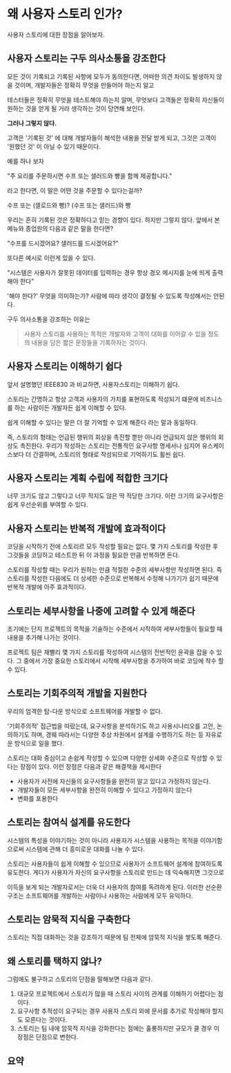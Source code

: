 # 왜 사용자 스토리 인가?

사용자 스토리에 대한 장점을 알아보자.

## 사용자 스토리는 구두 의사소통을 강조한다

 모든 것이 기록되고 기록된 사항에 모두가 동의한다면, 어떠한 의견 차이도 발생하지 않을 것이며, 개발자들은 정확히 무엇을 만들어야 하는지 알고

테스터들은 정확히 무엇을 테스트해야 하는지 알며, 무엇보다 고객들은 정확히 자신들이 원하는 것을 얻게 될 거라 생각하는 것이 당연해 보인다.

**그러나 그렇지 않다.**

고객은 '기록된 것' 에 대해 개발자들이 해석한 내용을 전달 받게 되고, 그것은 고객이 '원했던 것' 이 아닐 수 있기 때문이다.

예를 하나 보자

"주 요리를 주문하시면 수프 또는 샐러드와 빵을 함께 제공합니다."

라고 한다면, 이 말은 어떤 것을 주문할 수 있다는걸까?

수프 또는 (샐로드와 빵)? (수프 또는 샐러드)와 빵

 우리는 흔히 기록된 것은 정확하다고 믿는 경향이 있다. 하지만 그렇지 않다. 앞에서 본 메뉴와 종업원의 다음과 같은 말을 한다면?

"수프를 드시겠어요? 샐러드를 드시겠어요?"

또다른 예시로 이런게 있을 수 있다.

"시스템은 사용자가 잘못된 데이터를 입력하는 경우 항상 경오 메시지를 눈에 띄게 출력해야 한다"

'해야 한다?' 무엇을 의미하는가? 사람에 따라 생각이 결정될 수 있도록 작성해서는 안된다.

구두 의사소통을 강조하는 이유는

> 사용자 스토리를 사용하는 목적은 개발자와 고객이 대화를 이어갈 수 있을 정도의 내용을 담은 짧은 문장들을 기록하자는 것이다.

## 사용자 스토리는 이해하기 쉽다

 앞서 설명했던 IEEE830 과 비교하면, 사용자스토리는 이해하기 쉽다.

스토리는 간명하고 항상 고객과 사용자의 가치를 표현하도록 작성되기 떄문에 비즈니스를 하는 사람이든 개발자든 쉽게 이해할 수 있다.

쉽게 이해할 수 있다는 말은 더 잘 기억할 수 있게 해준다 라는 말과 동일하다.

즉, 스토리의 형태는 언급된 행위의 회상을 촉진할 뿐만 아니라 언급되지 않은 행위의 회상도 촉진한다. 우리가 작성하는 스토리는 전통적인 요구사항 명세서나 심지어 유스케이스보다 더 간결하며, 스토리의 형태로 작성되므로 기억하기도 휠씬 쉽다.

## 사용자 스토리는 계획 수립에 적합한 크기다

너무 크기도 않고 그렇다고 너무 작지도 않은 딱 적당한 크기다. 이런 크기의 요구사항은 쉽게 우선순위를 부여할 수 있다.

## 사용자 스토리는 반복적 개발에 효과적이다

 코딩을 시작하기 전에 스토리르 모두 작성할 필요는 없다. 몇 가지 스토리를 작성한 후 그것들을 코딩하고 테스트한 뒤 이 과정을 필요한 만큼 반복하면 돈다.

스토리를 작성할 때는 우리가 원하는 만큼 적절한 수준의 세부사항만 작성하면 된다. 즉 스토리를 작성한 다음에도 더 상세한 수준으로 반복해서 수정해 나가기가 쉽기 때문에 반복적 개발에 아주 효과적이다.


## 스토리는 세부사항을 나중에 고려할 수 있게 해준다

 초기에는 단지 프로젝트의 목적을 기술하는 수준에서 시작하여 세부사항들이 필요할 때 내용을 추가해 나가는 것이다.

 프로젝트 팀은 재빨리 몇 가지 스토리를 작성하여 시스템의 전반적인 윤곽을 잡을 수 있다. 그 중에서 가장 중요한 스토리에서 시작해 세부사항을 추가하여 바로 코딩에 착수 할수 있다.

## 스토리는 기회주의적 개발을 지원한다

 우리의 엄격한 탑-다운 방식으로 소프트웨어를 개발할 수 없다.

'기회주의적' 접근법을 따랐는데, 요구사항을 분석하기도 하고 사용시나리오를 고안, 논의하기도 하며, 경웨 따라서는 다양한 추상 차원에서 설계를 수행하기도 하는 등 자유로운 방식으로 일을 했다.

스토리는 대화 중심이고 손쉽게 작성할 수 있으며 다양한 상세화 수준으로 작성할 수 있다는 장점이 있다. 이런 장점은 다음과 같은 해결책을 제시한다
- 사용자가 사전에 자신들의 요구사항들을 완전히 알고 있다고 가정하지 않는다.
- 개발자들이 모든 세부사항을 완전히 이해할 수 있다고 가정하지 않는다
- 변화를 포용한다

## 스토리는 참여식 설계를 유도한다

 시스템의 특성을 이야기하는 것이 아니라 사용자가 시스템을 사용하는 목적을 이야기함으로써 시스템에 관해 더 흥미로운 대화를 나눌 수 있다.

스토리는 사용자들이 쉽게 이해할 수 있으므로 사용자가 소프트웨어 설계에 참여하도록 유도한다. 게다가 사용자가 자신의 요구사항을 스토리로 만드는 데 익숙해지면 그것으로

이득을 보게 되는 개발자로서는 더욱 더 사용자의 참여를 독려하게 된다. 이러한 선순환 구조는 소프트웨어를 개발하는 사람이나 사용하는 사람에게 모두 유익하다.


## 스토리는 암묵적 지식을 구축한다

 스토리는 직접 대화하는 것을 강조하기 때문에 팀 전체에 암묵적 지식을 쌓도록 해준다.

## 왜 스토리를 택하지 않나?

 그럼에도 불구하고 스토리의 단점을 말해보면 다음과 같다.
1. 대규모 프로젝트에서 스토리가 많을 때 스토리 사이의 관계를 이해하기 어렵다는 점이다.
2. 요구사항 추적성이 요구되는 경우 사용자 스토리 외에 문서를 추가로 작성해야 할지도 모른다는 것이다.
3. 스토리는 팀 내에 암묵적 지식을 강화한다는 점에는 훌룡하지만 규모가 클 경우 이 장점은 단점으로 변한다.

## 요약
